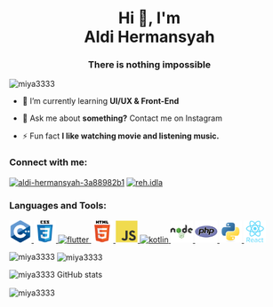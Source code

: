 <h1 align="center">Hi 👋, I'm
<br>
Aldi Hermansyah</h1>
<h3 align="center">There is nothing impossible</h3>

<p align="left"> <img src="https://komarev.com/ghpvc/?username=miya3333&label=Profile%20views&color=0e75b6&style=flat" alt="miya3333" /> </p>

- 🌱 I’m currently learning **UI/UX & Front-End**

- 💬 Ask me about **something?** Contact me on Instagram 

- ⚡ Fun fact **I like watching movie and listening music.**

<h3 align="left">Connect with me:</h3>
<p align="left">
<a href="https://linkedin.com/in/aldi-hermansyah-3a88982b1" target="blank"><img align="center" src="https://raw.githubusercontent.com/rahuldkjain/github-profile-readme-generator/master/src/images/icons/Social/linked-in-alt.svg" alt="aldi-hermansyah-3a88982b1" height="30" width="40" /></a>
<a href="https://instagram.com/reh.idla" target="blank"><img align="center" src="https://raw.githubusercontent.com/rahuldkjain/github-profile-readme-generator/master/src/images/icons/Social/instagram.svg" alt="reh.idla" height="30" width="40" /></a>
</p>

<h3 align="left">Languages and Tools:</h3>

<p align="left"> <a href="https://www.w3schools.com/cpp/" target="_blank" rel="noreferrer"> <img src="https://raw.githubusercontent.com/devicons/devicon/master/icons/cplusplus/cplusplus-original.svg" alt="cplusplus" width="40" height="40"/> </a> <a href="https://www.w3schools.com/css/" target="_blank" rel="noreferrer"> <img src="https://raw.githubusercontent.com/devicons/devicon/master/icons/css3/css3-original-wordmark.svg" alt="css3" width="40" height="40"/> </a> <a href="https://flutter.dev" target="_blank" rel="noreferrer"> <img src="https://www.vectorlogo.zone/logos/flutterio/flutterio-icon.svg" alt="flutter" width="40" height="40"/> </a> <a href="https://www.w3.org/html/" target="_blank" rel="noreferrer"> <img src="https://raw.githubusercontent.com/devicons/devicon/master/icons/html5/html5-original-wordmark.svg" alt="html5" width="40" height="40"/> </a> <a href="https://developer.mozilla.org/en-US/docs/Web/JavaScript" target="_blank" rel="noreferrer"> <img src="https://raw.githubusercontent.com/devicons/devicon/master/icons/javascript/javascript-original.svg" alt="javascript" width="40" height="40"/> </a> <a href="https://kotlinlang.org" target="_blank" rel="noreferrer"> <img src="https://www.vectorlogo.zone/logos/kotlinlang/kotlinlang-icon.svg" alt="kotlin" width="40" height="40"/> </a> <a href="https://nodejs.org" target="_blank" rel="noreferrer"> <img src="https://raw.githubusercontent.com/devicons/devicon/master/icons/nodejs/nodejs-original-wordmark.svg" alt="nodejs" width="40" height="40"/> </a> <a href="https://www.php.net" target="_blank" rel="noreferrer"> <img src="https://raw.githubusercontent.com/devicons/devicon/master/icons/php/php-original.svg" alt="php" width="40" height="40"/> </a> <a href="https://www.python.org" target="_blank" rel="noreferrer"> <img src="https://raw.githubusercontent.com/devicons/devicon/master/icons/python/python-original.svg" alt="python" width="40" height="40"/> </a> <a href="https://reactjs.org/" target="_blank" rel="noreferrer"> <img src="https://raw.githubusercontent.com/devicons/devicon/master/icons/react/react-original-wordmark.svg" alt="react" width="40" height="40"/> </a> </p>

<img align="left" src="https://github-readme-stats.vercel.app/api/top-langs?username=miya3333&show_icons=true&locale=en&layout=compact" alt="miya3333" />

&nbsp;<img align="center" src="https://github-readme-stats.vercel.app/api?username=miya3333&show_icons=true&locale=en" alt="miya3333" />

![miya3333 GitHub stats](https://github-readme-stats.vercel.app/api?username=miya3333&show_icons=true&theme=gruvbox)


<img align="center" src="https://github-readme-streak-stats.herokuapp.com/?user=miya3333&" alt="miya3333" />